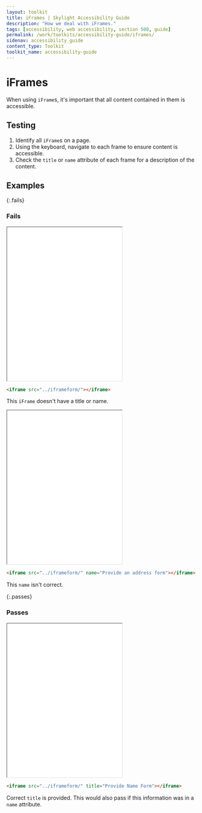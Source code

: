 ```yaml
---
layout: toolkit
title: iFrames | Skylight Accessibility Guide
description: "How we deal with iFrames."
tags: [accessibility, web accessibility, section 508, guide]
permalink: /work/toolkits/accessibility-guide/iframes/
sidenav: accessibility_guide
content_type: Toolkit
toolkit_name: accessibility-guide
---
```


# iFrames

When using `iFrame`s, it's important that all content contained in them is accessible.

## Testing

1. Identify all `iFrame`s on a page.
2. Using the keyboard, navigate to each frame to ensure content is accessible.
3. Check the `title` or `name` attribute of each frame for a description of the content.

## Examples

{:.fails}
### Fails

<div class="example">
  <div class="row">
    <div class="col-sm-1"></div>
    <iframe height='400' class='border col-sm-10' src="../iframeform/"></iframe>
    <div class="col-sm-1"></div>
  </div>
</div>

```html
<iframe src="../iframeform/"></iframe>
```

This `iFrame` doesn't have a title or name.

<div class="example">
  <div class="row">
    <div class="col-sm-1"></div>
    <iframe height='400' class='border col-sm-10' src="../iframeform/" name="Provide an address form"></iframe>
    <div class="col-sm-1"></div>
  </div>
</div>

```html
<iframe src="../iframeform/" name="Provide an address form"></iframe>
```

This `name` isn't correct.

{:.passes}
### Passes

<div class="example">
  <div class="row">
    <div class="col-sm-1"></div>
    <iframe height='400' class='border col-sm-10' src="../iframeform/" title="Provide Name Form"></iframe>
    <div class="col-sm-1"></div>
  </div>
</div>

```html
<iframe src="../iframeform/" title="Provide Name Form"></iframe>
```

Correct `title` is provided. This would also pass if this information was in a `name` attribute.
